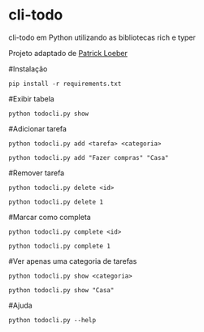 # cli-todo

cli-todo em Python utilizando as bibliotecas rich e typer

Projeto adaptado de [Patrick Loeber](https://github.com/patrickloeber?tab=repositories)

#Instalação

```pip install -r requirements.txt```

#Exibir tabela

```python todocli.py show ```

#Adicionar tarefa

```python todocli.py add <tarefa> <categoria>```

```python todocli.py add "Fazer compras" "Casa"```

#Remover tarefa

```python todocli.py delete <id>```

```python todocli.py delete 1```

#Marcar como completa

```python todocli.py complete <id>```

```python todocli.py complete 1```

#Ver apenas uma categoria de tarefas

```python todocli.py show <categoria>```

```python todocli.py show "Casa"```

#Ajuda

```python todocli.py --help```
